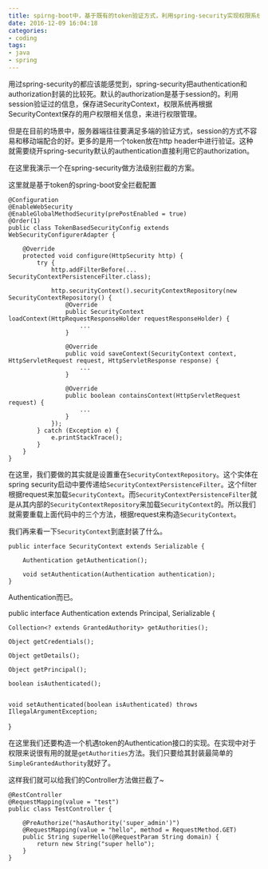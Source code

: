 ```yaml
---
title: spirng-boot中，基于既有的token验证方式，利用spring-security实现权限系统
date: 2016-12-09 16:04:18
categories:
- coding
tags:
- java
- spring
---
```

用过spring-security的都应该能感觉到，spring-security把authentication和authorization封装的比较死。默认的authorization是基于session的。利用session验证过的信息，保存进SecurityContext，权限系统再根据SecurityContext保存的用户权限相关信息，来进行权限管理。

但是在目前的场景中，服务器端往往要满足多端的验证方式，session的方式不容易和移动端配合的好。更多的是用一个token放在http header中进行验证。这种就需要绕开spring-security默认的authentication直接利用它的authorization。

在这里我演示一个在spring-security做方法级别拦截的方案。

这里就是基于token的spring-boot安全拦截配置

````
@Configuration
@EnableWebSecurity
@EnableGlobalMethodSecurity(prePostEnabled = true)
@Order(1)
public class TokenBasedSecurityConfig extends WebSecurityConfigurerAdapter {

    @Override
    protected void configure(HttpSecurity http) {
        try {
            http.addFilterBefore(... SecurityContextPersistenceFilter.class);

            http.securityContext().securityContextRepository(new SecurityContextRepository() {
                @Override
                public SecurityContext loadContext(HttpRequestResponseHolder requestResponseHolder) {
					...
                }

                @Override
                public void saveContext(SecurityContext context, HttpServletRequest request, HttpServletResponse response) {
					...
                }

                @Override
                public boolean containsContext(HttpServletRequest request) {
					...
                }
            });
        } catch (Exception e) {
            e.printStackTrace();
        }
    }
}
````

在这里，我们要做的其实就是设置重在`SecurityContextRepository`。这个实体在spring security启动中要传递给`SecurityContextPersistenceFilter`。这个filter根据request来加载`SecurityContext`。而`SecurityContextPersistenceFilter`就是从其内部的`SecurityContextRepository`来加载`SecurityContext`的。所以我们就需要重载上面代码中的三个方法，根据request来构造`SecurityContext`。

我们再来看一下`SecurityContext`到底封装了什么。

````
public interface SecurityContext extends Serializable {

	Authentication getAuthentication();

	void setAuthentication(Authentication authentication);
}
````
Authentication而已。

public interface Authentication extends Principal, Serializable {

	Collection<? extends GrantedAuthority> getAuthorities();

	Object getCredentials();

	Object getDetails();

	Object getPrincipal();

	boolean isAuthenticated();


	void setAuthenticated(boolean isAuthenticated) throws IllegalArgumentException;
}

在这里我们还要构造一个机遇token的Authentication接口的实现。在实现中对于权限来说很有用的就是`getAuthorities`方法。我们只要给其封装最简单的`SimpleGrantedAuthority`就好了。

这样我们就可以给我们的Controller方法做拦截了~

````
@RestController
@RequestMapping(value = "test")
public class TestController {

    @PreAuthorize("hasAuthority('super_admin')")
    @RequestMapping(value = "hello", method = RequestMethod.GET)
    public String superHello(@RequestParam String domain) {
        return new String("super hello");
    }
}

````
